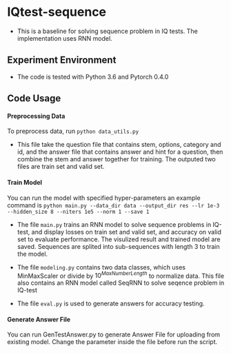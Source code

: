 # IQtest-sequence
- This is a baseline for solving sequence problem in IQ tests. The implementation uses RNN model.
## Experiment Environment
- The code is tested with Python 3.6 and Pytorch 0.4.0
## Code Usage
#### Preprocessing Data
To preprocess data, run
`python data_utils.py`
- This file take the question file that contains stem, options, category and id, and the answer file that contains answer and hint for a question, then combine the stem and answer together for training. The outputed two files are train set and valid set.

#### Train Model
You can run the model with specified hyper-parameters
an example command is 
`python main.py --data_dir data --output_dir res --lr 1e-3 --hidden_size 8 --niters 1e5 --norm 1 --save 1`

- The file `main.py` trains an RNN model to solve sequence problems in IQ-test, and display losses on train set and valid set, and accuracy on valid set to evaluate performance. The visulized result and trained model are saved. Sequences are splited into sub-sequences with length 3 to train the model.

- The file `modeling.py` contains two data classes, which uses MinMaxScaler or divide by $10^{MaxNumberLength}$ to normalize data. This file also contains an RNN model called SeqRNN to solve seqence problem in IQ-test

- The file `eval.py` is used to generate answers for accuracy testing.


#### Generate Answer File
You can run GenTestAnswer.py to generate Answer File for uploading from existing model. 
Change the parameter inside the file before run the script. 
